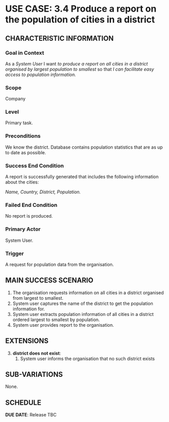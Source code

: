 # USE CASE: 3.4 Produce a report on the population of cities in a district

## CHARACTERISTIC INFORMATION

### Goal in Context

As a *System User* I want *to produce a report on all cities in a district organised by largest population to smallest* so that *I can facilitate easy access to population information.*

### Scope

Company

### Level

Primary task.

### Preconditions

We know the district.  Database contains population statistics that are as up to date as possible.

### Success End Condition

A report is successfully generated that includes the following information about the cities:

*Name,*
*Country,*
*District,*
*Population.*


### Failed End Condition

No report is produced.

### Primary Actor

System User.

### Trigger

A request for population data from the organisation.

## MAIN SUCCESS SCENARIO

1. The organisation requests information on all cities in a district organised from largest to smallest.
2. System user captures the name of the district to get the population information for.
3. System user extracts population information of all cities in a district ordered largest to smallest by population.
4. System user provides report to the organisation.

## EXTENSIONS

3. **district does not exist**:
    1. System user informs the organisation that no such district exists

## SUB-VARIATIONS

None. 

## SCHEDULE

**DUE DATE**: Release TBC